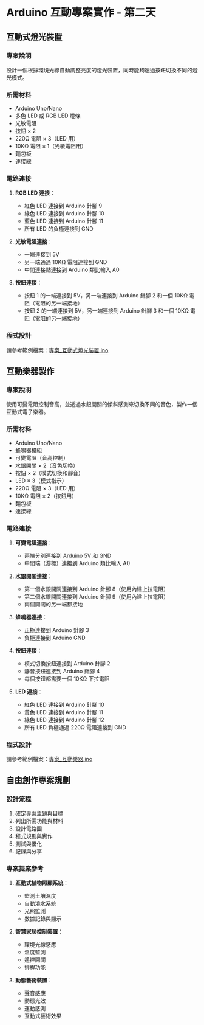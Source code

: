 # Arduino 互動專案實作 - 第二天

## 互動式燈光裝置
### 專案說明
設計一個根據環境光線自動調整亮度的燈光裝置，同時能夠透過按鈕切換不同的燈光模式。

### 所需材料
- Arduino Uno/Nano
- 多色 LED 或 RGB LED 燈條
- 光敏電阻
- 按鈕 × 2
- 220Ω 電阻 × 3（LED 用）
- 10KΩ 電阻 × 1（光敏電阻用）
- 麵包板
- 連接線

### 電路連接
1. **RGB LED 連接**：
   - 紅色 LED 連接到 Arduino 針腳 9
   - 綠色 LED 連接到 Arduino 針腳 10
   - 藍色 LED 連接到 Arduino 針腳 11
   - 所有 LED 的負極連接到 GND

2. **光敏電阻連接**：
   - 一端連接到 5V
   - 另一端通過 10KΩ 電阻連接到 GND
   - 中間連接點連接到 Arduino 類比輸入 A0

3. **按鈕連接**：
   - 按鈕 1 的一端連接到 5V，另一端連接到 Arduino 針腳 2 和一個 10KΩ 電阻（電阻的另一端接地）
   - 按鈕 2 的一端連接到 5V，另一端連接到 Arduino 針腳 3 和一個 10KΩ 電阻（電阻的另一端接地）

### 程式設計
請參考範例檔案：[專案_互動式燈光裝置.ino](範例程式碼/專案_互動式燈光裝置.ino)

## 互動樂器製作
### 專案說明
使用可變電阻控制音高，並透過水銀開關的傾斜感測來切換不同的音色，製作一個互動式電子樂器。

### 所需材料
- Arduino Uno/Nano
- 蜂鳴器模組
- 可變電阻（音高控制）
- 水銀開關 × 2（音色切換）
- 按鈕 × 2（模式切換和靜音）
- LED × 3（模式指示）
- 220Ω 電阻 × 3（LED 用）
- 10KΩ 電阻 × 2（按鈕用）
- 麵包板
- 連接線

### 電路連接
1. **可變電阻連接**：
   - 兩端分別連接到 Arduino 5V 和 GND
   - 中間端（游標）連接到 Arduino 類比輸入 A0

2. **水銀開關連接**：
   - 第一個水銀開關連接到 Arduino 針腳 8（使用內建上拉電阻）
   - 第二個水銀開關連接到 Arduino 針腳 9（使用內建上拉電阻）
   - 兩個開關的另一端都接地

3. **蜂鳴器連接**：
   - 正極連接到 Arduino 針腳 3
   - 負極連接到 Arduino GND

4. **按鈕連接**：
   - 模式切換按鈕連接到 Arduino 針腳 2
   - 靜音按鈕連接到 Arduino 針腳 4
   - 每個按鈕都需要一個 10KΩ 下拉電阻

5. **LED 連接**：
   - 紅色 LED 連接到 Arduino 針腳 10
   - 黃色 LED 連接到 Arduino 針腳 11
   - 綠色 LED 連接到 Arduino 針腳 12
   - 所有 LED 負極通過 220Ω 電阻連接到 GND

### 程式設計
請參考範例檔案：[專案_互動樂器.ino](範例程式碼/專案_互動樂器.ino)

## 自由創作專案規劃
### 設計流程
1. 確定專案主題與目標
2. 列出所需功能與材料
3. 設計電路圖
4. 程式規劃與實作
5. 測試與優化
6. 記錄與分享

### 專案提案參考
1. **互動式植物照顧系統**：
   - 監測土壤濕度
   - 自動澆水系統
   - 光照監測
   - 數據記錄與顯示

2. **智慧家居控制裝置**：
   - 環境光線感應
   - 溫度監測
   - 遙控開關
   - 排程功能

3. **動態藝術裝置**：
   - 聲音感應
   - 動態光效
   - 運動感測
   - 互動式藝術效果